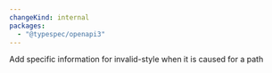 ```yaml
---
changeKind: internal
packages:
  - "@typespec/openapi3"
---
```


Add specific information for invalid-style when it is caused for a path